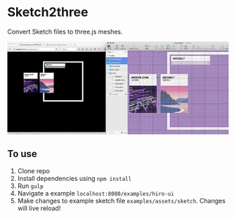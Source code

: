 # Sketch2three

Convert Sketch files to three.js meshes.

![Sketch2three in action](https://raw.githubusercontent.com/caseyyee/sketch2three/master/images/sketch2three.gif)


## To use

1. Clone repo
2. Install dependencies using `npm install` 
3. Run `gulp`
4. Navigate a example `localhost:8080/examples/hiro-ui`
5. Make changes to example sketch file `examples/assets/sketch`.  Changes will live reload!
